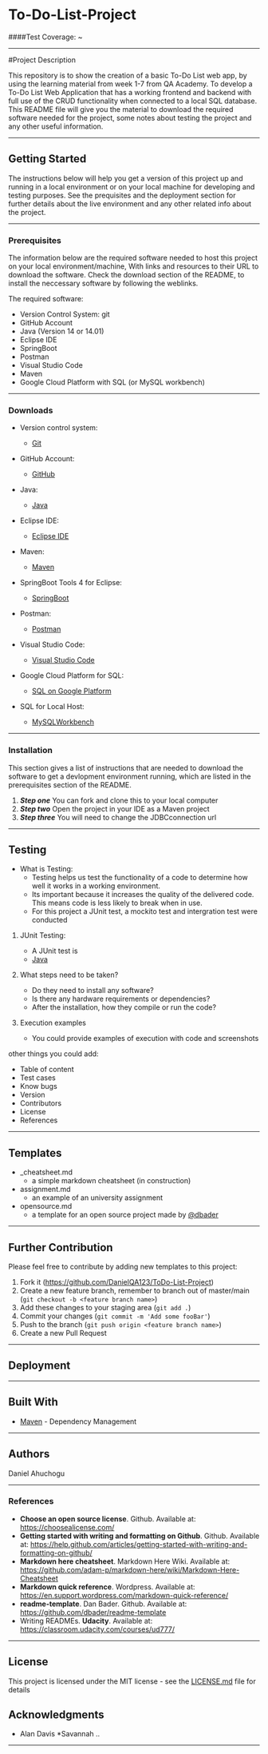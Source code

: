 # To-Do-List-Project
####Test Coverage: ~

---
#Project Description

This repository is to show the creation of a basic To-Do List web app, by using the learning material from week 1-7 from QA Academy. To develop a To-Do List Web Application that has a working frontend and backend with full use of the CRUD functionality when connected to a local SQL database. 
This README file will give you the material to download the required software needed for the project, some notes about testing the project and any other useful information.


---
## Getting Started

The instructions below will help you get a version of this project up and running in a local environment or on your local machine for developing and testing purposes. 
See the prequisites and the deployment section for further details about the live environment and any other related info about the project.

---
### Prerequisites

The information below are the required software needed to host this project on your local environment/machine, With links and resources to their URL to download the software. 
Check the download section of the README, to install the neccessary software by following the weblinks. 

The required software:

- Version Control System: git  
- GitHub Account 
- Java (Version 14 or 14.01)
- Eclipse IDE
- SpringBoot 
- Postman 
- Visual Studio Code 
- Maven 
- Google Cloud Platform with SQL (or MySQL workbench)


---
### Downloads

  - Version control system: 
    * [Git](https://git-scm.com/downloads)


  - GitHub Account: 
    * [GitHub](https://github.com/)


  - Java: 
    * [Java](https://www.java.com/en/download/)


  - Eclipse IDE:
    * [Eclipse IDE](https://www.eclipse.org/downloads/)


  - Maven:
    * [Maven](https://maven.apache.org/index.html) 


  - SpringBoot Tools 4 for Eclipse:
    * [SpringBoot](https://spring.io/tools) 


  - Postman:
    * [Postman](https://www.postman.com/downloads/) 


  - Visual Studio Code:
    * [Visual Studio Code](https://code.visualstudio.com/) 


  - Google Cloud Platform for SQL:
    * [SQL on Google Platform](https://console.cloud.google.com/) 


  - SQL for Local Host:
    * [MySQLWorkbench](https://dev.mysql.com/downloads/workbench/) 


---
### Installation

This section gives a list of instructions that are needed to download the software to get a devlopment environment running, which are listed in the prerequisites section of the README. 


1. **_Step one_** You can fork and clone this to your local computer  
2. **_Step two_** Open the project in your IDE as a Maven project  
3. **_Step three_** You will need to change the JDBCconnection url


---
## Testing 

 - What is Testing:
    - Testing helps us test the functionality of a code to determine how well it works in a working environment. 
    - Its important because it increases the quality of the delivered code. This means code is less likely to break when in use.
    - For this project a JUnit test, a mockito test and intergration test were conducted 

    
1. JUnit Testing:
    - A JUnit test is  
    * [Java](https://www.java.com/en/download/)

3. What steps need to be taken?
    - Do they need to install any software?
    - Is there any hardware requirements or dependencies?
    - After the installation, how they compile or run the code?
4. Execution examples
    - You could provide examples of execution with code and screenshots

other things you could add:

- Table of content
- Test cases
- Know bugs
- Version
- Contributors
- License
- References


---
## Templates

- _cheatsheet.md
    - a simple markdown cheatsheet (in construction)
- assignment.md
    - an example of an university assignment  
- opensource.md
    - a template for an open source project made by [@dbader](https://github.com/dbader)


---
## Further Contribution

Please feel free to contribute by adding new templates to this project:

1. Fork it (<https://github.com/DanielQA123/ToDo-List-Project>)
2. Create a new feature branch, remember to branch out of master/main (`git checkout -b <feature branch name>`)
3. Add these changes to your staging area (`git add .`)
4. Commit your changes (`git commit -m 'Add some fooBar'`)
5. Push to the branch (`git push origin <feature branch name>`)
6. Create a new Pull Request


---
## Deployment


---
## Built With

* [Maven](https://maven.apache.org/) - Dependency Management


---
## Authors

Daniel Ahuchogu

---
### References

- **Choose an open source license**. Github. Available at: https://choosealicense.com/
- **Getting started with writing and formatting on Github**. Github. Available at: https://help.github.com/articles/getting-started-with-writing-and-formatting-on-github/
- **Markdown here cheatsheet**. Markdown Here Wiki. Available at: https://github.com/adam-p/markdown-here/wiki/Markdown-Here-Cheatsheet
- **Markdown quick reference**. Wordpress. Available at: https://en.support.wordpress.com/markdown-quick-reference/
- **readme-template**. Dan Bader. Github. Available at: https://github.com/dbader/readme-template
- Writing READMEs. **Udacity**. Available at: https://classroom.udacity.com/courses/ud777/


---
## License

This project is licensed under the MIT license - see the [LICENSE.md](LICENSE.md) file for details 

## Acknowledgments
* Alan Davis 
*Savannah ..


---
